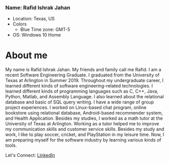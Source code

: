 ### Name: Rafid Ishrak Jahan
* Location: Texas, US
* Colors
  * Blue
  Time zone: GMT-5
* OS: Windows 10 Home    



# About me
My name is Rafid Ishrak Jahan. My friends and family call me Rafid. I am a recent Software Engineering Graduate. I graduated from the
University of Texas at Arlington in Summer 2019. Throughout my undergraduate career, I learned different kinds of software
engineering-related technologies. I learned different kinds of programming languages such as C, C++, Java, Python, Matlab, and Assembly 
Language. I also learned about the relational database and basic of SQL query writing. I have a wide range of group project experiences. 
I worked on Linux-based chat program, online bookstore using relational database, Android-based recommender system, and Health Application.
Besides my studies, I worked as a math tutor at the University of Texas at Arlington. Working as a tutor helped me to improve my 
communication skills and customer service skills. Besides my study and work, I like to play soccer, cricket, and PlayStation in my 
leisure time. Now, I am preparing myself for the software industry by learning various kinds of tools.

Let's Connect: [LinkedIn](https://www.linkedin.com/in/rafidjahan/)
